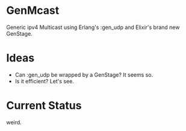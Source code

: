# GenMcast

Generic ipv4 Multicast using Erlang's :gen_udp and Elixir's brand new GenStage.

# Ideas

* Can :gen_udp be wrapped by a GenStage? It seems so.
* Is it efficient? Let's see.

# Current Status

weird.
